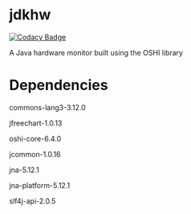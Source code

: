 # jdkhw

[![Codacy Badge](https://api.codacy.com/project/badge/Grade/360b93e61b9344148c5a3a3eb6504758)](https://app.codacy.com/gh/adamm0019/jdkhw?utm_source=github.com&utm_medium=referral&utm_content=adamm0019/jdkhw&utm_campaign=Badge_Grade_Settings)

A Java hardware monitor built using the OSHI library

# Dependencies

commons-lang3-3.12.0

jfreechart-1.0.13

oshi-core-6.4.0

jcommon-1.0.16

jna-5.12.1

jna-platform-5.12.1

slf4j-api-2.0.5
